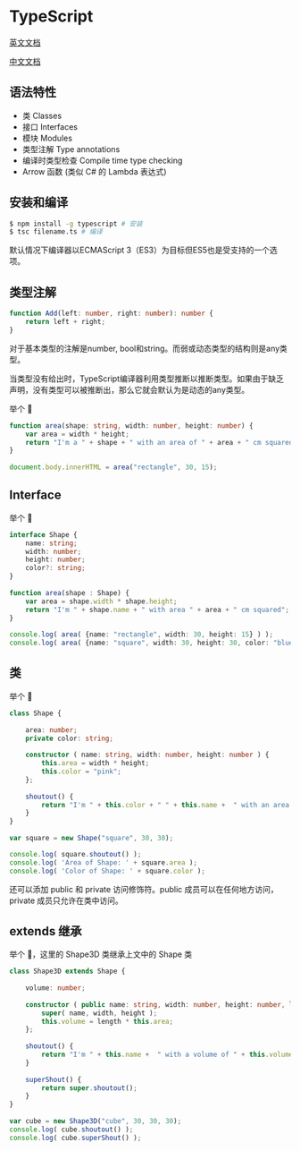# TypeScript

[英文文档](https://www.typescriptlang.org/docs/home/)

[中文文档](https://www.tslang.cn/docs/home.html)

## 语法特性

- 类 Classes
- 接口 Interfaces
- 模块 Modules 
- 类型注解 Type annotations
- 编译时类型检查 Compile time type checking 
- Arrow 函数 (类似 C# 的 Lambda 表达式)

## 安装和编译

```bash
$ npm install -g typescript # 安装
$ tsc filename.ts # 编译
```

默认情况下编译器以ECMAScript 3（ES3）为目标但ES5也是受支持的一个选项。

## 类型注解

```ts
function Add(left: number, right: number): number {
    return left + right;
}
```

对于基本类型的注解是number, bool和string。而弱或动态类型的结构则是any类型。

当类型没有给出时，TypeScript编译器利用类型推断以推断类型。如果由于缺乏声明，没有类型可以被推断出，那么它就会默认为是动态的any类型。

举个 🌰

```ts
function area(shape: string, width: number, height: number) {
    var area = width * height;
    return "I'm a " + shape + " with an area of " + area + " cm squared.";
}
 
document.body.innerHTML = area("rectangle", 30, 15);
```

## Interface

举个 🌰

```ts
interface Shape {
    name: string;
    width: number;
    height: number;
    color?: string;
}
 
function area(shape : Shape) {
    var area = shape.width * shape.height;
    return "I'm " + shape.name + " with area " + area + " cm squared";
}
 
console.log( area( {name: "rectangle", width: 30, height: 15} ) );
console.log( area( {name: "square", width: 30, height: 30, color: "blue"} ) );
```

## 类

举个 🌰

```ts
class Shape {
 
    area: number;
    private color: string;
 
    constructor ( name: string, width: number, height: number ) {
        this.area = width * height;
        this.color = "pink";
    };
 
    shoutout() {
        return "I'm " + this.color + " " + this.name +  " with an area of " + this.area + " cm squared.";
    }
}
 
var square = new Shape("square", 30, 30);

console.log( square.shoutout() );
console.log( 'Area of Shape: ' + square.area );
console.log( 'Color of Shape: ' + square.color );
```

还可以添加 public 和 private 访问修饰符。public 成员可以在任何地方访问， private 成员只允许在类中访问。

## extends 继承

举个 🌰，这里的 Shape3D 类继承上文中的 Shape 类

```ts
class Shape3D extends Shape {
 
    volume: number;
 
    constructor ( public name: string, width: number, height: number, length: number ) {
        super( name, width, height );
        this.volume = length * this.area;
    };
 
    shoutout() {
        return "I'm " + this.name +  " with a volume of " + this.volume + " cm cube.";
    }
 
    superShout() {
        return super.shoutout();
    }
}
 
var cube = new Shape3D("cube", 30, 30, 30);
console.log( cube.shoutout() );
console.log( cube.superShout() );
```